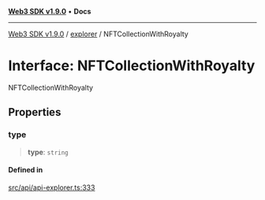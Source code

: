 [**Web3 SDK v1.9.0**](../../../README.md) • **Docs**

***

[Web3 SDK v1.9.0](../../../globals.md) / [explorer](../README.md) / NFTCollectionWithRoyalty

# Interface: NFTCollectionWithRoyalty

NFTCollectionWithRoyalty

## Properties

### type

> **type**: `string`

#### Defined in

[src/api/api-explorer.ts:333](https://github.com/Mystic-Nayy/alephium-web3/blob/c1afd789a197ce5fe21f08c2965942090157c33d/packages/web3/src/api/api-explorer.ts#L333)
